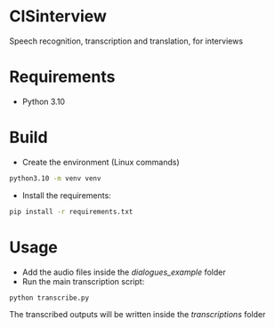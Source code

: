 # CISinterview
Speech recognition, transcription and translation, for interviews


# Requirements
- Python 3.10

# Build
- Create the environment (Linux commands)
```bash
python3.10 -m venv venv
```
- Install the requirements:
```bash
pip install -r requirements.txt
```
# Usage
- Add the audio files inside the *dialogues_example* folder
- Run the main transcription script:
```bash
python transcribe.py
```

The transcribed outputs will be written inside the *transcriptions* folder